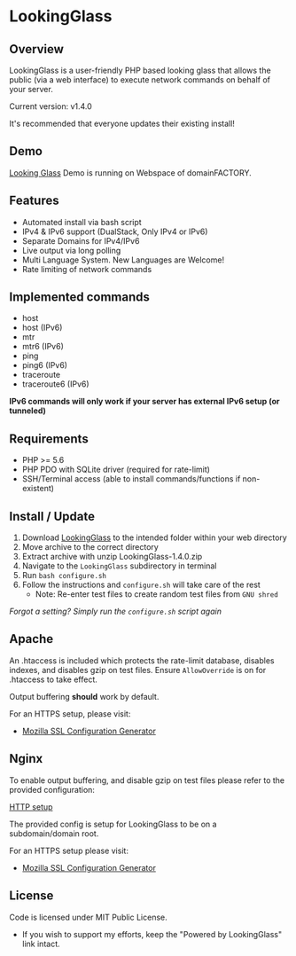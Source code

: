 # LookingGlass

## Overview

LookingGlass is a user-friendly PHP based looking glass that allows the public (via a web interface) to execute network
commands on behalf of your server.

Current version: v1.4.0

It's recommended that everyone updates their existing install!

## Demo
[Looking Glass](http://www.wydler.eu/LookingGlass/)
Demo is running on Webspace of domainFACTORY. 

## Features

* Automated install via bash script
* IPv4 & IPv6 support (DualStack, Only IPv4 or IPv6)
* Separate Domains for IPv4/IPv6
* Live output via long polling
* Multi Language System. New Languages are Welcome!
* Rate limiting of network commands

## Implemented commands

* host
* host (IPv6)
* mtr
* mtr6 (IPv6)
* ping
* ping6 (IPv6)
* traceroute
* traceroute6 (IPv6)

__IPv6 commands will only work if your server has external IPv6 setup (or tunneled)__

## Requirements

* PHP >= 5.6
* PHP PDO with SQLite driver (required for rate-limit)
* SSH/Terminal access (able to install commands/functions if non-existent)

## Install / Update

1. Download [LookingGlass](https://github.com/StadtBadWurzach/LookingGlass/archive/v1.4.0.zip) to the intended
folder within your web directory
2. Move archive to the correct directory
3. Extract archive with unzip LookingGlass-1.4.0.zip
4. Navigate to the `LookingGlass` subdirectory in terminal
5. Run `bash configure.sh`
6. Follow the instructions and `configure.sh` will take care of the rest
	- Note: Re-enter test files to create random test files from `GNU shred`

_Forgot a setting? Simply run the `configure.sh` script again_

## Apache

An .htaccess is included which protects the rate-limit database, disables indexes, and disables gzip on test files.
Ensure `AllowOverride` is on for .htaccess to take effect.

Output buffering __should__ work by default.

For an HTTPS setup, please visit:
- [Mozilla SSL Configuration Generator](https://mozilla.github.io/server-side-tls/ssl-config-generator/)

## Nginx

To enable output buffering, and disable gzip on test files please refer to the provided configuration:

[HTTP setup](LookingGlass/lookingglass-http.nginx.conf)

The provided config is setup for LookingGlass to be on a subdomain/domain root.

For an HTTPS setup please visit:
- [Mozilla SSL Configuration Generator](https://mozilla.github.io/server-side-tls/ssl-config-generator/)

## License

Code is licensed under MIT Public License.

* If you wish to support my efforts, keep the "Powered by LookingGlass" link intact.

